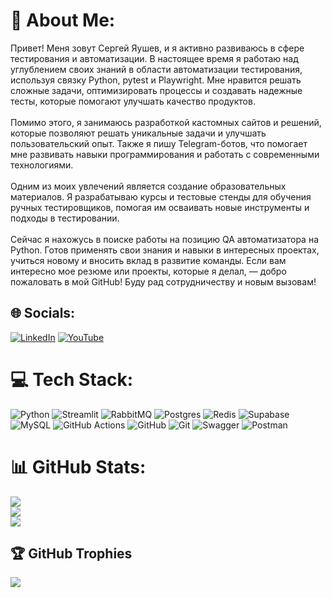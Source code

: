 # 💫 About Me:
Привет! Меня зовут Сергей Яушев, и я активно развиваюсь в сфере тестирования и автоматизации. В настоящее время я работаю над углублением своих знаний в области автоматизации тестирования, используя связку Python, pytest и Playwright. Мне нравится решать сложные задачи, оптимизировать процессы и создавать надежные тесты, которые помогают улучшать качество продуктов.<br><br>Помимо этого, я занимаюсь разработкой кастомных сайтов и решений, которые позволяют решать уникальные задачи и улучшать пользовательский опыт. Также я пишу Telegram-ботов, что помогает мне развивать навыки программирования и работать с современными технологиями.<br><br>Одним из моих увлечений является создание образовательных материалов. Я разрабатываю курсы и тестовые стенды для обучения ручных тестировщиков, помогая им осваивать новые инструменты и подходы в тестировании.<br><br>Сейчас я нахожусь в поиске работы на позицию QA автоматизатора на Python. Готов применять свои знания и навыки в интересных проектах, учиться новому и вносить вклад в развитие команды. Если вам интересно мое резюме или проекты, которые я делал, — добро пожаловать в мой GitHub! Буду рад сотрудничеству и новым вызовам!


## 🌐 Socials:
[![LinkedIn](https://img.shields.io/badge/LinkedIn-%230077B5.svg?logo=linkedin&logoColor=white)](https://linkedin.com/in/yaushev-sergey) [![YouTube](https://img.shields.io/badge/YouTube-%23FF0000.svg?logo=YouTube&logoColor=white)](https://www.youtube.com/@WebTestingPro) 



# 💻 Tech Stack:
![Python](https://img.shields.io/badge/python-3670A0?style=for-the-badge&logo=python&logoColor=ffdd54)
![Streamlit](https://img.shields.io/badge/Streamlit-%23FE4B4B.svg?style=for-the-badge&logo=streamlit&logoColor=white) ![RabbitMQ](https://img.shields.io/badge/rabbitmq-FF6600?style=for-the-badge&logo=rabbitmq&logoColor=white) ![Postgres](https://img.shields.io/badge/postgres-%23316192.svg?style=for-the-badge&logo=postgresql&logoColor=white) ![Redis](https://img.shields.io/badge/redis-%23DD0031.svg?style=for-the-badge&logo=redis&logoColor=white) ![Supabase](https://img.shields.io/badge/Supabase-3ECF8E?style=for-the-badge&logo=supabase&logoColor=white) ![MySQL](https://img.shields.io/badge/mysql-4479A1.svg?style=for-the-badge&logo=mysql&logoColor=white) ![GitHub Actions](https://img.shields.io/badge/github%20actions-%232671E5.svg?style=for-the-badge&logo=githubactions&logoColor=white) ![GitHub](https://img.shields.io/badge/github-%23121011.svg?style=for-the-badge&logo=github&logoColor=white) ![Git](https://img.shields.io/badge/git-%23F05033.svg?style=for-the-badge&logo=git&logoColor=white) ![Swagger](https://img.shields.io/badge/-Swagger-%23Clojure?style=for-the-badge&logo=swagger&logoColor=white) ![Postman](https://img.shields.io/badge/Postman-FF6C37?style=for-the-badge&logo=postman&logoColor=white)
# 📊 GitHub Stats:
![](https://github-readme-stats.vercel.app/api?username=HonneMX&theme=nightowl&hide_border=false&include_all_commits=false&count_private=true)<br/>
![](https://nirzak-streak-stats.vercel.app/?user=HonneMX&theme=nightowl&hide_border=false)<br/>
![](https://github-readme-stats.vercel.app/api/top-langs/?username=HonneMX&theme=nightowl&hide_border=false&include_all_commits=false&count_private=true&layout=compact)

## 🏆 GitHub Trophies
![](https://github-profile-trophy.vercel.app/?username=HonneMX&theme=nightowl&no-frame=false&no-bg=true&margin-w=4)

<!-- Proudly created with GPRM ( https://gprm.itsvg.in ) -->
